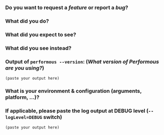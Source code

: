 <!--
DO NOT FILE ISSUES FOR GENERAL SUPPORT QUESTIONS.

The issue tracker is for reporting bugs and feature requests only.
For end-user related support questions, please refer to one of the following:

- Discord Channel General: https://discord.gg/NS3m3ad

-->


### Do you want to request a *feature* or report a *bug*?

<!--
If you intend to ask a support question: DO NOT FILE AN ISSUE.
Ask us on Discord instead: https://discord.gg/NS3m3ad
-->

### What did you do?

<!--

HOW TO WRITE A GOOD ISSUE?

- Respect the issue template as much as possible.
- The title should be short and descriptive.
- Explain the conditions which led you to report this issue: the context.
- The context should lead to something, an idea or a problem that you’re facing.
- Remain clear and concise.
- Format your messages to help the reader focus on what matters and understand the structure of your message, use Markdown syntax https://help.github.com/articles/github-flavored-markdown

-->

### What did you expect to see?



### What did you see instead?



### Output of `performous --version`: (_What version of Performous are you using?_)


```
(paste your output here)
```

### What is your environment & configuration (arguments, platform, ...)?

<!--
Add more configuration information here.
-->


### If applicable, please paste the log output at DEBUG level (`--logLevel=DEBUG` switch)

```
(paste your output here)
```
